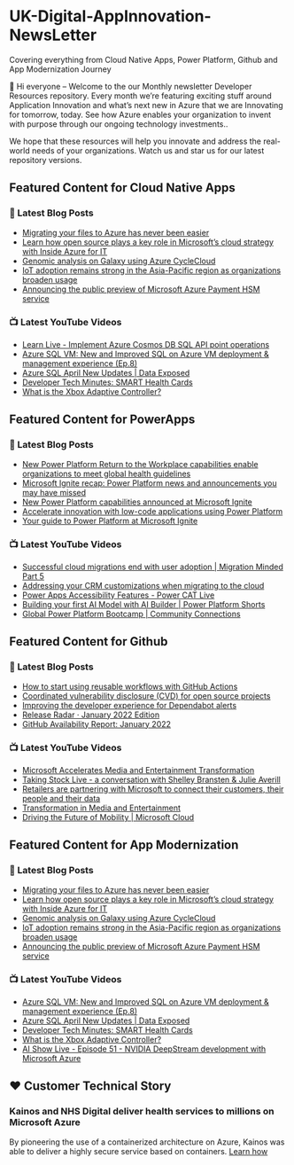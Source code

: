# UK-Digital-AppInnovation-NewsLetter

Covering everything from Cloud Native Apps, Power Platform, Github and App Modernization Journey

👋 Hi everyone – Welcome to the our Monthly newsletter Developer Resources repository. Every month we’re featuring exciting stuff around Application Innovation and what’s next new in Azure that we are Innovating for tomorrow, today. See how Azure enables your organization to invent with purpose through our ongoing technology investments..


We hope that these resources will help you innovate and address the real-world needs of your organizations. Watch us and star us for our latest repository versions.

## Featured Content for Cloud Native Apps


### 📝 Latest Blog Posts

    
<!-- BLOGCNA:START -->
- [Migrating your files to Azure has never been easier](https://azure.microsoft.com/blog/migrating-your-files-to-azure-has-never-been-easier/)
- [Learn how open source plays a key role in Microsoft’s cloud strategy with Inside Azure for IT](https://azure.microsoft.com/blog/learn-how-open-source-plays-a-key-role-in-microsoft-s-cloud-strategy-with-inside-azure-for-it/)
- [Genomic analysis on Galaxy using Azure CycleCloud](https://azure.microsoft.com/blog/genomic-analysis-on-galaxy-using-azure-cyclecloud/)
- [IoT adoption remains strong in the Asia-Pacific region as organizations broaden usage](https://azure.microsoft.com/blog/iot-adoption-remains-strong-in-the-asiapacific-region-as-organizations-broaden-usage/)
- [Announcing the public preview of Microsoft Azure Payment HSM service](https://azure.microsoft.com/blog/announcing-the-public-preview-of-microsoft-azure-payment-hsm-service/)
<!-- BLOGCNA:END -->

### 📺 Latest YouTube Videos

 
<!-- YOUTUBECNA:START -->
- [Learn Live - Implement Azure Cosmos DB SQL API point operations](https://www.youtube.com/watch?v=qEsgdKCSuXA)
- [Azure SQL VM: New and Improved SQL on Azure VM deployment &amp; management experience &lpar;Ep.8&rpar;](https://www.youtube.com/watch?v=Tf37kG2JH6w)
- [Azure SQL April New Updates | Data Exposed](https://www.youtube.com/watch?v=HbTgg2A3O4I)
- [Developer Tech Minutes: SMART Health Cards](https://www.youtube.com/watch?v=Pu_DAm_Tgfg)
- [What is the Xbox Adaptive Controller?](https://www.youtube.com/watch?v=1s4LNLR0Xv4)
<!-- YOUTUBECNA:END -->

##  Featured Content for PowerApps
### 📝 Latest Blog Posts
<!-- BLOGPOWER:START -->
- [New Power Platform Return to the Workplace capabilities enable organizations to meet global health guidelines](https://cloudblogs.microsoft.com/powerplatform/2021/11/30/new-power-platform-return-to-the-workplace-capabilities-enable-organizations-to-meet-global-health-guidelines/)
- [Microsoft Ignite recap: Power Platform news and announcements you may have missed](https://cloudblogs.microsoft.com/powerplatform/2021/11/18/microsoft-ignite-recap-power-platform-news-and-announcements-you-may-have-missed/)
- [New Power Platform capabilities announced at Microsoft Ignite](https://cloudblogs.microsoft.com/powerplatform/2021/11/02/new-power-platform-capabilities-announced-at-microsoft-ignite/)
- [Accelerate innovation with low-code applications using Power Platform](https://cloudblogs.microsoft.com/powerplatform/2021/11/02/accelerate-innovation-with-low-code-applications-using-power-platform/)
- [Your guide to Power Platform at Microsoft Ignite](https://cloudblogs.microsoft.com/powerplatform/2021/10/26/your-guide-to-power-platform-at-microsoft-ignite/)
<!-- BLOGPOWER:END -->
 ### 📺 Latest YouTube Videos
    
<!-- YOUTUBEPOWER:START -->
- [Successful cloud migrations end with user adoption | Migration Minded Part 5](https://www.youtube.com/watch?v=5C5yAGZRATc)
- [Addressing your CRM customizations when migrating to the cloud](https://www.youtube.com/watch?v=bwJkLkJAK8o)
- [Power Apps Accessibility Features - Power CAT Live](https://www.youtube.com/watch?v=QXvS1RH04-Y)
- [Building your first AI Model with AI Builder | Power Platform Shorts](https://www.youtube.com/watch?v=G6OQ0XberPQ)
- [Global Power Platform Bootcamp | Community Connections](https://www.youtube.com/watch?v=pra3Vs8j_PE)
<!-- YOUTUBEPOWER:END -->

##  Featured Content for Github
### 📝 Latest Blog Posts
<!-- BLOGGITHUB:START -->
- [How to start using reusable workflows with GitHub Actions](https://github.blog/2022-02-10-using-reusable-workflows-github-actions/)
- [Coordinated vulnerability disclosure (CVD) for open source projects](https://github.blog/2022-02-09-coordinated-vulnerability-disclosure-cvd-open-source-projects/)
- [Improving the developer experience for Dependabot alerts](https://github.blog/2022-02-08-improving-developer-experience-dependabot-alerts/)
- [Release Radar · January 2022 Edition](https://github.blog/2022-02-04-release-radar-jan-2022/)
- [GitHub Availability Report: January 2022](https://github.blog/2022-02-02-github-availability-report-january-2022/)
<!-- BLOGGITHUB:END -->
### 📺 Latest YouTube Videos
<!-- YOUTUBEGITHUB:START -->
- [Microsoft Accelerates Media and Entertainment Transformation](https://www.youtube.com/watch?v=HREOWPQrWGc)
- [Taking Stock Live - a conversation with Shelley Bransten &amp; Julie Averill](https://www.youtube.com/watch?v=ZjzGi3DdPAM)
- [Retailers are partnering with Microsoft to connect their customers, their people and their data](https://www.youtube.com/watch?v=C2xHCjsREVU)
- [Transformation in Media and Entertainment](https://www.youtube.com/watch?v=MGPQGP2_jCA)
- [Driving the Future of Mobility | Microsoft Cloud](https://www.youtube.com/watch?v=pAA33k8DFME)
<!-- YOUTUBEGITHUB:END -->
##  Featured Content for App Modernization
### 📝 Latest Blog Posts
<!-- BLOGAPPMOD:START -->
- [Migrating your files to Azure has never been easier](https://azure.microsoft.com/blog/migrating-your-files-to-azure-has-never-been-easier/)
- [Learn how open source plays a key role in Microsoft’s cloud strategy with Inside Azure for IT](https://azure.microsoft.com/blog/learn-how-open-source-plays-a-key-role-in-microsoft-s-cloud-strategy-with-inside-azure-for-it/)
- [Genomic analysis on Galaxy using Azure CycleCloud](https://azure.microsoft.com/blog/genomic-analysis-on-galaxy-using-azure-cyclecloud/)
- [IoT adoption remains strong in the Asia-Pacific region as organizations broaden usage](https://azure.microsoft.com/blog/iot-adoption-remains-strong-in-the-asiapacific-region-as-organizations-broaden-usage/)
- [Announcing the public preview of Microsoft Azure Payment HSM service](https://azure.microsoft.com/blog/announcing-the-public-preview-of-microsoft-azure-payment-hsm-service/)
<!-- BLOGAPPMOD:END -->
### 📺 Latest YouTube Videos
<!-- YOUTUBEAPPMOD:START -->
- [Azure SQL VM: New and Improved SQL on Azure VM deployment &amp; management experience &lpar;Ep.8&rpar;](https://www.youtube.com/watch?v=Tf37kG2JH6w)
- [Azure SQL April New Updates | Data Exposed](https://www.youtube.com/watch?v=HbTgg2A3O4I)
- [Developer Tech Minutes: SMART Health Cards](https://www.youtube.com/watch?v=Pu_DAm_Tgfg)
- [What is the Xbox Adaptive Controller?](https://www.youtube.com/watch?v=1s4LNLR0Xv4)
- [AI Show Live - Episode 51 - NVIDIA DeepStream development with Microsoft Azure](https://www.youtube.com/watch?v=op2n6zfeCNI)
<!-- YOUTUBEAPPMOD:END -->


## ♥️ Customer Technical Story 

### Kainos and NHS Digital deliver health services to millions on Microsoft Azure

By pioneering the use of a containerized architecture on Azure, Kainos was able to deliver a highly secure service based on containers. [Learn how](https://customers.microsoft.com/en-us/story/1368348549535774520-kainos-and-nhs-digital-deliver-health-services-to-millions-on-microsoft-azure)


